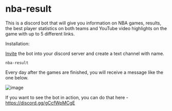 # nba-result

This is a discord bot that will give you information on NBA games, results, the best player statistics on both teams and
YouTube video highlights on the game with up to 5 different links.

Installation:

[Invite](https://discord.com/api/oauth2/authorize?client_id=914825428693286912&permissions=2048&scope=bot)
the bot into your discord server and create a text channel with name.

```code
nba-result
```

Every day after the games are finished, you will receive a message like the one below.

![image](https://cdn.discordapp.com/attachments/983670671647313930/1065211029967089674/image.png)

If you want to see the bot in action, you can do that here - https://discord.gg/gCcfWpMCgE